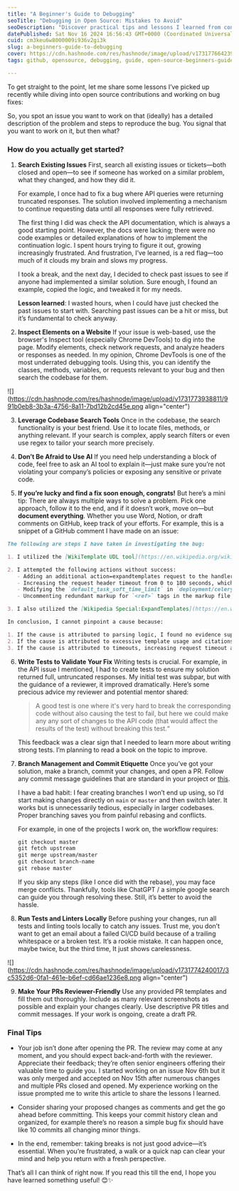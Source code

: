 ```yaml
---
title: "A Beginner's Guide to Debugging"
seoTitle: "Debugging in Open Source: Mistakes to Avoid"
seoDescription: "Discover practical tips and lessons I learned from contributing to open source and fixing bugs."
datePublished: Sat Nov 16 2024 16:56:43 GMT+0000 (Coordinated Universal Time)
cuid: cm3keu6w8000009i936v2gi3k
slug: a-beginners-guide-to-debugging
cover: https://cdn.hashnode.com/res/hashnode/image/upload/v1731776642397/5709535e-c212-472f-ad62-2b6e12403ce7.jpeg
tags: github, opensource, debugging, guide, open-source-beginners-guide

---
```


To get straight to the point, let me share some lessons I’ve picked up recently while diving into open source contributions and working on bug fixes:

So, you spot an issue you want to work on that (ideally) has a detailed description of the problem and steps to reproduce the bug. You signal that you want to work on it, but then what?

### How do you actually get started?

1. **Search Existing Issues** First, search all existing issues or tickets—both closed and open—to see if someone has worked on a similar problem, what they changed, and how they did it.
    
    For example, I once had to fix a bug where API queries were returning truncated responses. The solution involved implementing a mechanism to continue requesting data until all responses were fully retrieved.
    
    The first thing I did was check the API documentation, which is always a good starting point. However, the docs were lacking; there were no code examples or detailed explanations of how to implement the continuation logic. I spent hours trying to figure it out, growing increasingly frustrated. And frustration, I’ve learned, is a red flag—too much of it clouds my brain and slows my progress.
    
    I took a break, and the next day, I decided to check past issues to see if anyone had implemented a similar solution. Sure enough, I found an example, copied the logic, and tweaked it for my needs.
    
    **Lesson learned**: I wasted hours, when I could have just checked the past issues to start with. Searching past issues can be a hit or miss, but it’s fundamental to check anyway.
    
2. **Inspect Elements on a Website** If your issue is web-based, use the browser's Inspect tool (especially Chrome DevTools) to dig into the page. Modify elements, check network requests, and analyze headers or responses as needed. In my opinion, Chrome DevTools is one of the most underrated debugging tools. Using this, you can identify the classes, methods, variables, or requests relevant to your bug and then search the codebase for them.
    

![](https://cdn.hashnode.com/res/hashnode/image/upload/v1731773938811/991b0eb8-3b3a-4756-8a11-7bd12b2cd45e.png align="center")

3. **Leverage Codebase Search Tools** Once in the codebase, the search functionality is your best friend. Use it to locate files, methods, or anything relevant. If your search is complex, apply search filters or even use regex to tailor your search more precisely.
    
4. **Don’t Be Afraid to Use AI** If you need help understanding a block of code, feel free to ask an AI tool to explain it—just make sure you’re not violating your company’s policies or exposing any sensitive or private code.
    
5. **If you’re lucky and find a fix soon enough, congrats!** But here’s a mini tip: There are always multiple ways to solve a problem. Pick one approach, follow it to the end, and if it doesn’t work, move on—but **document everything**. Whether you use Word, Notion, or draft comments on GitHub, keep track of your efforts. For example, this is a snippet of a GitHub comment I have made on an issue:
    

```markdown
The following are steps I have taken in investigating the bug: 

1. I utilized the [WikiTemplate UDL tool](https://en.wikipedia.org/wiki/User:Equazcion/WikiTemplate_UDL) to compare the wikitexts (both the `wikitext` and the `parser.extended_wiki_text` of affected and unaffected pages, confirming no significant differences in template formats.

2. I attempted the following actions without success:
   - Adding an additional action=expandtemplates request to the handler and utils .py to make a call to the mediawiki expand templates action first to expand all the templates in the wikitext and then pass the result from that to the action=parse, but it did not resolve the issue.
   - Increasing the request header timeout from 0 to 180 seconds, which also yielded no improvements.
   - Modifying the `default_task_soft_time_limit` in `deployment/celery_config.py` from 120 to 300 seconds, yet no change was observed.
   - Uncommenting redundant markup for `<ref>` tags in the markup file, which had no impact.

3. I also utilized the [Wikipedia Special:ExpandTemplates](https://en.wikipedia.org/wiki/Special:ExpandTemplates) tool with both the wikitext and the expanded wikitext (including injected editor tokens) of a buggy page. The templates in the response expanded correctly with both of the input wikitexts, indicating that the injected editor tokens are not likely to be responsible for the problem.

In conclusion, I cannot pinpoint a cause because:

1. If the cause is attributed to parsing logic, I found no evidence supporting this claim, as the same dashboard logic works on other pages, and templates expand properly using the Special:ExpandTemplates tool.
2. If the cause is attributed to excessive template usage and citations, the same page with the same templates and citations renders correctly on Wikipedia and also the initial parsed article view.
3. If the cause is attributed to timeouts, increasing request timeout and task limits did not yield any improvements.
```

6. **Write Tests to Validate Your Fix** Writing tests is crucial. For example, in the API issue I mentioned, I had to create tests to ensure my solution returned full, untruncated responses. My initial test was subpar, but with the guidance of a reviewer, it improved dramatically. Here’s some precious advice my reviewer and potential mentor shared:
    
    > A good test is one where it's very hard to break the corresponding code without also causing the test to fail, but here we could make any any sort of changes to the API code (that would affect the results of the test) without breaking this test.“
    
    This feedback was a clear sign that I needed to learn more about writing strong tests. I’m planning to read a book on the topic to improve.
    
7. **Branch Management and Commit Etiquette** Once you’ve got your solution, make a branch, commit your changes, and open a PR. Follow any commit message guidelines that are standard in your project or [this](https://gist.github.com/robertpainsi/b632364184e70900af4ab688decf6f53).
    
    I have a bad habit: I fear creating branches I won’t end up using, so I’d start making changes directly on `main` or `master` and then switch later. It works but is unnecessarily tedious, especially in larger codebases. Proper branching saves you from painful rebasing and conflicts.
    
    For example, in one of the projects I work on, the workflow requires:
    
    ```markdown
    git checkout master
    git fetch upstream
    git merge upstream/master
    git checkout branch-name
    git rebase master
    ```
    
    If you skip any steps (like I once did with the rebase), you may face merge conflicts. Thankfully, tools like ChatGPT / a simple google search can guide you through resolving these. Still, it’s better to avoid the hassle.
    
8. **Run Tests and Linters Locally** Before pushing your changes, run all tests and linting tools locally to catch any issues. Trust me, you don’t want to get an email about a failed CI/CD build because of a trailing whitespace or a broken test. It’s a rookie mistake. It can happen once, maybe twice, but the third time, It just shows carelessness.
    

![](https://cdn.hashnode.com/res/hashnode/image/upload/v1731774240017/3c5352d6-0fa1-461e-b6ef-cd66ae1236e8.png align="center")

9. **Make Your PRs Reviewer-Friendly** Use any provided PR templates and fill them out thoroughly. Include as many relevant screenshots as possible and explain your changes clearly. Use descriptive PR titles and commit messages. If your work is ongoing, create a draft PR.
    

### Final Tips

* Your job isn’t done after opening the PR. The review may come at any moment, and you should expect back-and-forth with the reviewer. Appreciate their feedback; they’re often senior engineers offering their valuable time to guide you. I started working on an issue Nov 6th but it was only merged and accepted on Nov 15th after numerous changes and multiple PRs closed and opened. My experience working on the issue prompted me to write this article to share the lessons I learned.
    
* Consider sharing your proposed changes as comments and get the go ahead before committing. This keeps your commit history clean and organized, for example there’s no reason a simple bug fix should have like 10 commits all changing minor things.
    
* In the end, remember: taking breaks is not just good advice—it’s essential. When you’re frustrated, a walk or a quick nap can clear your mind and help you return with a fresh perspective.
    

That’s all I can think of right now. If you read this till the end, I hope you have learned something useful! 😊✨